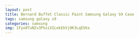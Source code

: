 ```yaml
---
layout: post
title: Bernard Buffet Classic Paint Samsung Galaxy S9 Case
tags: samsung galaxy s9
categories: samsung
img: 1Fyo0TuNZv3PSxiXILekEkVjOK3LqE5Ka
---
```

